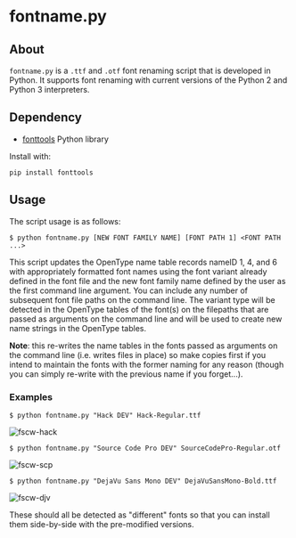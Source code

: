 # fontname.py

## About

`fontname.py` is a `.ttf` and `.otf` font renaming script that is developed in Python.  It supports font renaming with current versions of the Python 2 and Python 3 interpreters.

## Dependency
- [fonttools](https://github.com/fonttools/fonttools) Python library

Install with:

```
pip install fonttools
```

## Usage

The script usage is as follows:

```
$ python fontname.py [NEW FONT FAMILY NAME] [FONT PATH 1] <FONT PATH ...>
```

This script updates the OpenType name table records nameID 1, 4, and 6 with appropriately formatted font names using the font variant already defined in the font file and the new font family name defined by the user as the first command line argument.  You can include any number of subsequent font file paths on the command line.  The variant type will be detected in the OpenType tables of the font(s) on the filepaths that are passed as arguments on the command line and will be used to create new name strings in the OpenType tables.

**Note**: this re-writes the name tables in the fonts passed as arguments on the command line (i.e. writes files in place) so make copies first if you intend to maintain the fonts with the former naming for any reason (though you can simply re-write with the previous name if you forget...).

### Examples

```
$ python fontname.py "Hack DEV" Hack-Regular.ttf
```

![fscw-hack](https://user-images.githubusercontent.com/4249591/32151555-2a456982-bcf4-11e7-8ec8-57f8dbbd40a4.png)


```
$ python fontname.py "Source Code Pro DEV" SourceCodePro-Regular.otf
```

![fscw-scp](https://user-images.githubusercontent.com/4249591/32151559-2e58a688-bcf4-11e7-9d39-7c8accdc41a6.png)


```
$ python fontname.py "DejaVu Sans Mono DEV" DejaVuSansMono-Bold.ttf
```

![fscw-djv](https://user-images.githubusercontent.com/4249591/32151564-3414a644-bcf4-11e7-93c3-93bc2bbaebdb.png)

These should all be detected as "different" fonts so that you can install them side-by-side with the pre-modified versions.


